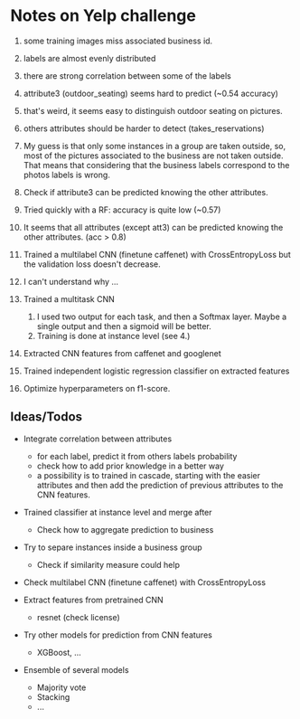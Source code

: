 # Notes on Yelp challenge

1. some training images miss associated business id.
2. labels are almost evenly distributed
3. there are strong correlation between some of the labels

4. attribute3 (outdoor_seating) seems hard to predict (~0.54 accuracy)
  1. that's weird, it seems easy to distinguish outdoor seating on pictures.
  2. others attributes should be harder to detect (takes_reservations)
  3. My guess is that only some instances in a group are taken outside, so, most of the pictures associated to the business are not taken outside. That means that considering that the business labels correspond to the photos labels is wrong.
  
6. Check if attribute3 can be predicted knowing the other attributes.
  1. Tried quickly with a RF: accuracy is quite low (~0.57)
  
7. It seems that all attributes (except att3) can be predicted knowing the other attributes. (acc > 0.8)

8. Trained a multilabel CNN (finetune caffenet) with CrossEntropyLoss but the validation loss doesn't decrease.
  1. I can't understand why ...
  
9. Trained a multitask CNN
   1. I used two output for each task, and then a Softmax layer. Maybe a single output and then a sigmoid will be better.
   2. Training is done at instance level (see 4.)
   
10. Extracted CNN features from caffenet and googlenet
   
11. Trained independent logistic regression classifier on extracted features
  1. Optimize hyperparameters on f1-score.
  


## Ideas/Todos
* Integrate correlation between attributes
  * for each label, predict it from others labels probability
  * check how to add prior knowledge in a better way
  * a possibility is to trained in cascade, starting with the easier attributes and then add the prediction of previous attributes to the CNN features.
  
* Trained classifier at instance level and merge after
  * Check how to aggregate prediction to business

* Try to separe instances inside a business group
  * Check if similarity measure could help 

* Check multilabel CNN (finetune caffenet) with CrossEntropyLoss

* Extract features from pretrained CNN
  * resnet (check license)
  
* Try other models for prediction from CNN features
  * XGBoost, ...
  
* Ensemble of several models
  * Majority vote
  * Stacking
  * ...
